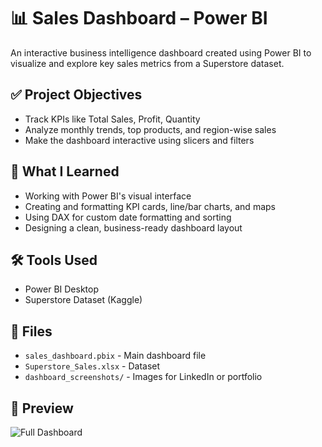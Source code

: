 # 📊 Sales Dashboard – Power BI

An interactive business intelligence dashboard created using Power BI to visualize and explore key sales metrics from a Superstore dataset.

## ✅ Project Objectives
- Track KPIs like Total Sales, Profit, Quantity
- Analyze monthly trends, top products, and region-wise sales
- Make the dashboard interactive using slicers and filters

## 🧠 What I Learned
- Working with Power BI's visual interface
- Creating and formatting KPI cards, line/bar charts, and maps
- Using DAX for custom date formatting and sorting
- Designing a clean, business-ready dashboard layout

## 🛠️ Tools Used
- Power BI Desktop
- Superstore Dataset (Kaggle)

## 📂 Files
- `sales_dashboard.pbix` - Main dashboard file
- `Superstore_Sales.xlsx` - Dataset
- `dashboard_screenshots/` - Images for LinkedIn or portfolio

## 📸 Preview
![Full Dashboard](dashboard_screenshots/full_dashboard.png)
